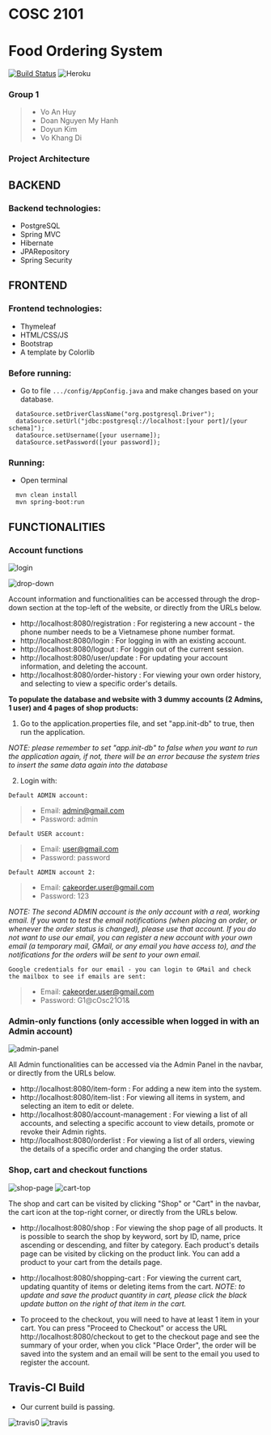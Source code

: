 # COSC 2101
# Food Ordering System
[![Build Status](https://app.travis-ci.com/s3639869/SEPT-Group1.svg?branch=master)](https://app.travis-ci.com/s3639869/SEPT-Group1)
![Heroku](https://pyheroku-badge.herokuapp.com/?app=sept-group1)

### Group 1
> * Vo An Huy
> * Doan Nguyen My Hanh
> * Doyun Kim
> * Vo Khang Di

### Project Architecture
## BACKEND
### Backend technologies:
* PostgreSQL
* Spring MVC
* Hibernate
* JPARepository
* Spring Security

##  FRONTEND
### Frontend technologies:
* Thymeleaf
* HTML/CSS/JS
* Bootstrap
* A template by Colorlib

### Before running:
- Go to file `.../config/AppConfig.java` and make changes based on your database.    
```
  dataSource.setDriverClassName("org.postgresql.Driver");
  dataSource.setUrl("jdbc:postgresql://localhost:[your port]/[your schema]");
  dataSource.setUsername([your username]);
  dataSource.setPassword([your password]);
```
### Running:
- Open terminal
```
  mvn clean install
  mvn spring-boot:run
```
## FUNCTIONALITIES
### Account functions
![login](https://user-images.githubusercontent.com/54358309/132903507-5102f8c0-a730-4cd0-960f-49abc8343100.jpg)

![drop-down](https://user-images.githubusercontent.com/54358309/132903521-1cb7487a-c59b-4373-a88d-5b526f1e59ae.jpg)

Account information and functionalities can be accessed through the drop-down section at the top-left of the website, or directly from the URLs below.
* http://localhost:8080/registration : For registering a new account - the phone number needs to be a Vietnamese phone number format.
* http://localhost:8080/login : For logging in with an existing account.
* http://localhost:8080/logout : For loggin out of the current session.
* http://localhost:8080/user/update : For updating your account information, and deleting the account.
* http://localhost:8080/order-history : For viewing your own order history, and selecting to view a specific order's details.

**To populate the database and website with 3 dummy accounts (2 Admins, 1 user) and 4 pages of shop products:**
1. Go to the application.properties file, and set "app.init-db" to true, then run the application.

*NOTE: please remember to set "app.init-db" to false when you want to run the application again, if not, there will be an error because the system tries to insert the same data again into the database*

2. Login with:

`Default ADMIN account:`
> * Email: admin@gmail.com
> * Password: admin

`Default USER account:`
> * Email: user@gmail.com
> * Password: password

`Default ADMIN account 2:`
> * Email: cakeorder.user@gmail.com
> * Password: 123

*NOTE: The second ADMIN account is the only account with a real, working email. If you want to test the email notifications (when placing an order, or whenever the order status is changed), please use that account.
If you do not want to use our email, you can register a new account with your own email (a temporary mail, GMail, or any email you have access to), and the notifications for the orders will be sent to your own email.*

`Google credentials for our email - you can login to GMail and check the mailbox to see if emails are sent:`
> * Email: cakeorder.user@gmail.com
> * Password: G1@cOsc21O1&

### Admin-only functions (only accessible when logged in with an Admin account)

![admin-panel](https://user-images.githubusercontent.com/54358309/132901151-a8302078-6725-415c-9430-fced69814ce0.jpg)

All Admin functionalities can be accessed via the Admin Panel in the navbar, or directly from the URLs below.
* http://localhost:8080/item-form : For adding a new item into the system.
* http://localhost:8080/item-list : For viewing all items in system, and selecting an item to edit or delete.
* http://localhost:8080/account-management : For viewing a list of all accounts, and selecting a specific account to view details, promote or revoke their Admin rights.
* http://localhost:8080/orderlist : For viewing a list of all orders, viewing the details of a specific order and changing the order status.
### Shop, cart and checkout functions

![shop-page](https://user-images.githubusercontent.com/54358309/132901782-506c5fe3-4780-4201-aa12-e19b2280aa20.jpg)
![cart-top](https://user-images.githubusercontent.com/54358309/132904978-cdb93186-9ed6-4617-8ab7-46b9860c3e4e.jpg)

The shop and cart can be visited by clicking "Shop" or "Cart" in the navbar, the cart icon at the top-right corner, or directly from the URLs below.
* http://localhost:8080/shop : For viewing the shop page of all products. It is possible to search the shop by keyword, sort by ID, name, price ascending or descending, and filter by category. Each product's details page can be visited by clicking on the product link. You can add a product to your cart from the details page.
* http://localhost:8080/shopping-cart : For viewing the current cart, updating quantity of items or deleting items from the cart.
*NOTE: to update and save the product quantity in cart, please click the black update button on the right of that item in the cart.*

* To proceed to the checkout, you will need to have at least 1 item in your cart. You can press "Proceed to Checkout" or access the URL http://localhost:8080/checkout to get to the checkout page and see the summary of your order, when you click "Place Order", the order will be saved into the system and an email will be sent to the email you used to register the account.

## Travis-CI Build
* Our current build is passing.

![travis0](https://user-images.githubusercontent.com/54358309/132946099-5a935544-36e9-453e-a0d3-de778fafdcd2.jpg)
![travis](https://user-images.githubusercontent.com/54358309/132946102-2cb6fdfe-3718-400d-887f-1df995d29b5e.jpg)
